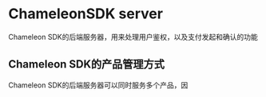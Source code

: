 # ChameleonSDK server

Chameleon SDK的后端服务器，用来处理用户鉴权，以及支付发起和确认的功能

## Chameleon SDK的产品管理方式

Chameleon SDK的后端服务器可以同时服务多个产品，因
